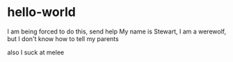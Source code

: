 # hello-world
I am being forced to do this, send help
My name is Stewart, I am a werewolf, but I don't know how to tell my parents

also I suck at melee

